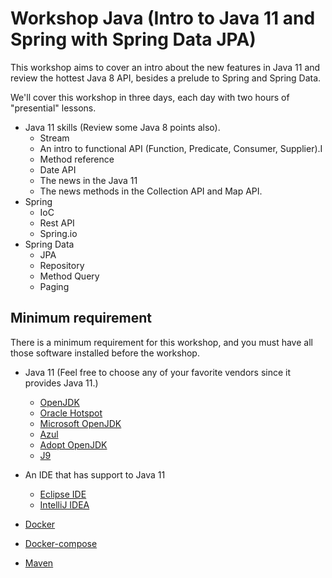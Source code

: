 # Workshop Java (Intro to Java 11 and Spring with Spring Data JPA)



This workshop aims to cover an intro about the new features in Java 11 and review the hottest Java 8 API, besides a prelude to Spring and Spring Data.

We'll cover this workshop in three days, each day with two hours of "presential" lessons.




* Java 11 skills (Review some Java 8 points also).
  * Stream
  * An intro to functional API (Function, Predicate, Consumer, Supplier).I
  * Method reference
  * Date API
  * The news in the Java 11
  * The news methods in the Collection API and Map API.
* Spring
  * IoC
  * Rest API
  * Spring.io
* Spring Data
  * JPA
  * Repository
  * Method Query
  * Paging



## Minimum requirement



There is a minimum requirement for this workshop, and you must have all those software installed before the workshop.



* Java 11 (Feel free to choose any of your favorite vendors since it provides Java 11.)
  * [OpenJDK](https://openjdk.java.net/install/)
  * [Oracle Hotspot](https://www.oracle.com/java/technologies/javase-jdk11-downloads.html)
  * [Microsoft OpenJDK](https://www.microsoft.com/openjdk)
  * [Azul](https://www.azul.com/downloads/zulu-community/)
  * [Adopt OpenJDK](https://adoptopenjdk.net/)
  * [J9](https://www.eclipse.org/openj9/)
* An IDE that has support to Java 11
  * [Eclipse IDE](https://www.eclipse.org/ide/)
  * [IntelliJ IDEA](https://www.jetbrains.com/idea/)

* [Docker](https://docs.docker.com/get-docker/)
* [Docker-compose](https://docs.docker.com/compose/install/)
* [Maven](https://maven.apache.org/)



